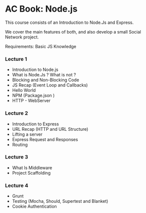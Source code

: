 # AC Book: Node.js

This course consists of an Introduction to Node.Js and Express.

We cover the main features of both, and also develop a small Social Network project.

Requirements: Basic JS Knowledge

### Lecture 1

* Introduction to Node.js
* What is Node.Js ? What is not ?
* Blocking and Non-Blocking Code
* JS Recap (Event Loop and Callbacks)
* Hello World
* NPM (Package.json ) 
* HTTP - WebServer

### Lecture 2

* Introduction to Express
* URL Recap (HTTP and URL Structure)
* Lifting a server
* Express Request and Responses
* Routing

### Lecture 3

* What Is Middleware
* Project Scaffolding

### Lecture 4

* Grunt
* Testing (Mocha, Should, Supertest and Blanket)
* Cookie Authentication
